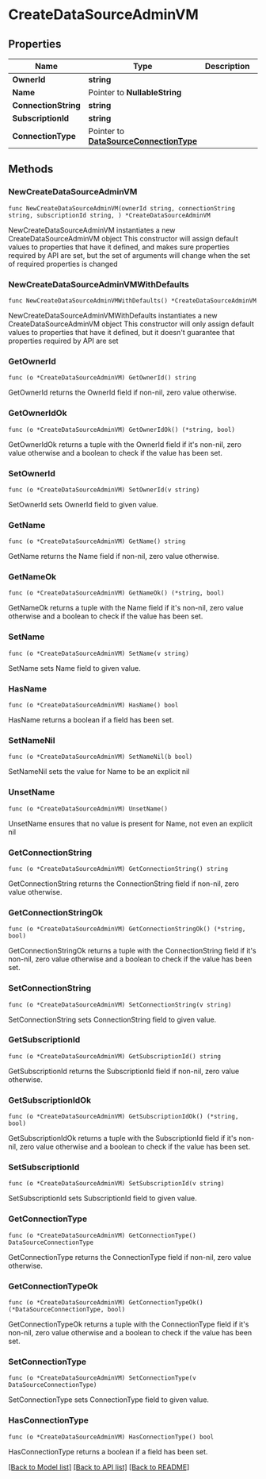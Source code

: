 # CreateDataSourceAdminVM

## Properties

Name | Type | Description | Notes
------------ | ------------- | ------------- | -------------
**OwnerId** | **string** |  | 
**Name** | Pointer to **NullableString** |  | [optional] 
**ConnectionString** | **string** |  | 
**SubscriptionId** | **string** |  | 
**ConnectionType** | Pointer to [**DataSourceConnectionType**](DataSourceConnectionType.md) |  | [optional] 

## Methods

### NewCreateDataSourceAdminVM

`func NewCreateDataSourceAdminVM(ownerId string, connectionString string, subscriptionId string, ) *CreateDataSourceAdminVM`

NewCreateDataSourceAdminVM instantiates a new CreateDataSourceAdminVM object
This constructor will assign default values to properties that have it defined,
and makes sure properties required by API are set, but the set of arguments
will change when the set of required properties is changed

### NewCreateDataSourceAdminVMWithDefaults

`func NewCreateDataSourceAdminVMWithDefaults() *CreateDataSourceAdminVM`

NewCreateDataSourceAdminVMWithDefaults instantiates a new CreateDataSourceAdminVM object
This constructor will only assign default values to properties that have it defined,
but it doesn't guarantee that properties required by API are set

### GetOwnerId

`func (o *CreateDataSourceAdminVM) GetOwnerId() string`

GetOwnerId returns the OwnerId field if non-nil, zero value otherwise.

### GetOwnerIdOk

`func (o *CreateDataSourceAdminVM) GetOwnerIdOk() (*string, bool)`

GetOwnerIdOk returns a tuple with the OwnerId field if it's non-nil, zero value otherwise
and a boolean to check if the value has been set.

### SetOwnerId

`func (o *CreateDataSourceAdminVM) SetOwnerId(v string)`

SetOwnerId sets OwnerId field to given value.


### GetName

`func (o *CreateDataSourceAdminVM) GetName() string`

GetName returns the Name field if non-nil, zero value otherwise.

### GetNameOk

`func (o *CreateDataSourceAdminVM) GetNameOk() (*string, bool)`

GetNameOk returns a tuple with the Name field if it's non-nil, zero value otherwise
and a boolean to check if the value has been set.

### SetName

`func (o *CreateDataSourceAdminVM) SetName(v string)`

SetName sets Name field to given value.

### HasName

`func (o *CreateDataSourceAdminVM) HasName() bool`

HasName returns a boolean if a field has been set.

### SetNameNil

`func (o *CreateDataSourceAdminVM) SetNameNil(b bool)`

 SetNameNil sets the value for Name to be an explicit nil

### UnsetName
`func (o *CreateDataSourceAdminVM) UnsetName()`

UnsetName ensures that no value is present for Name, not even an explicit nil
### GetConnectionString

`func (o *CreateDataSourceAdminVM) GetConnectionString() string`

GetConnectionString returns the ConnectionString field if non-nil, zero value otherwise.

### GetConnectionStringOk

`func (o *CreateDataSourceAdminVM) GetConnectionStringOk() (*string, bool)`

GetConnectionStringOk returns a tuple with the ConnectionString field if it's non-nil, zero value otherwise
and a boolean to check if the value has been set.

### SetConnectionString

`func (o *CreateDataSourceAdminVM) SetConnectionString(v string)`

SetConnectionString sets ConnectionString field to given value.


### GetSubscriptionId

`func (o *CreateDataSourceAdminVM) GetSubscriptionId() string`

GetSubscriptionId returns the SubscriptionId field if non-nil, zero value otherwise.

### GetSubscriptionIdOk

`func (o *CreateDataSourceAdminVM) GetSubscriptionIdOk() (*string, bool)`

GetSubscriptionIdOk returns a tuple with the SubscriptionId field if it's non-nil, zero value otherwise
and a boolean to check if the value has been set.

### SetSubscriptionId

`func (o *CreateDataSourceAdminVM) SetSubscriptionId(v string)`

SetSubscriptionId sets SubscriptionId field to given value.


### GetConnectionType

`func (o *CreateDataSourceAdminVM) GetConnectionType() DataSourceConnectionType`

GetConnectionType returns the ConnectionType field if non-nil, zero value otherwise.

### GetConnectionTypeOk

`func (o *CreateDataSourceAdminVM) GetConnectionTypeOk() (*DataSourceConnectionType, bool)`

GetConnectionTypeOk returns a tuple with the ConnectionType field if it's non-nil, zero value otherwise
and a boolean to check if the value has been set.

### SetConnectionType

`func (o *CreateDataSourceAdminVM) SetConnectionType(v DataSourceConnectionType)`

SetConnectionType sets ConnectionType field to given value.

### HasConnectionType

`func (o *CreateDataSourceAdminVM) HasConnectionType() bool`

HasConnectionType returns a boolean if a field has been set.


[[Back to Model list]](../README.md#documentation-for-models) [[Back to API list]](../README.md#documentation-for-api-endpoints) [[Back to README]](../README.md)


